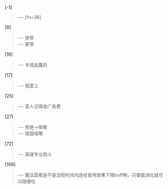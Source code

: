 
[-1] 
>--- [fn=36]<br>

[6] 
>--- 狭窄<br>
>--- 更窄<br>

[16] 
>--- 半成品魔药<br>

[17] 
>--- 程度上<br>

[25] 
>--- 真人记得收广告费<br>

[27] 
>--- 拒绝→咀嚼<br>
>--- 狠狠咀嚼<br>

[72] 
>--- 真就专业倒斗<br>

[106] 
>--- 魔法菜肴是不是没短时间内连续食用效果下降buff啊，只要能消化就可以随便吃<br>
